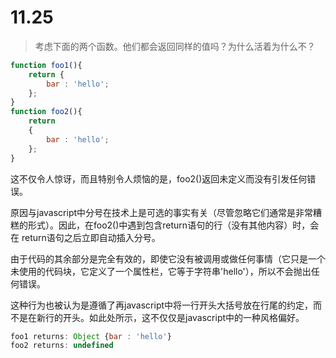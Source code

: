 # 11.25

> 考虑下面的两个函数。他们都会返回同样的值吗？为什么活着为什么不？

```javascript
function foo1(){
    return {
        bar : 'hello';
    };
}
function foo2(){
    return 
    {
        bar : 'hello';
    };
}
```

这不仅令人惊讶，而且特别令人烦恼的是，foo2()返回未定义而没有引发任何错误。

原因与javascript中分号在技术上是可选的事实有关（尽管忽略它们通常是非常糟糕的形式）。因此，在foo2()中遇到包含return语句的行（没有其他内容）时，会在 return语句之后立即自动插入分号。

由于代码的其余部分是完全有效的，即使它没有被调用或做任何事情（它只是一个未使用的代码块，它定义了一个属性栏，它等于字符串'hello'），所以不会抛出任何错误。

这种行为也被认为是遵循了再javascript中将一行开头大括号放在行尾的约定，而不是在新行的开头。如此处所示，这不仅仅是javascript中的一种风格偏好。

```javascript
foo1 returns: Object {bar : 'hello'}
foo2 returns: undefined
```

